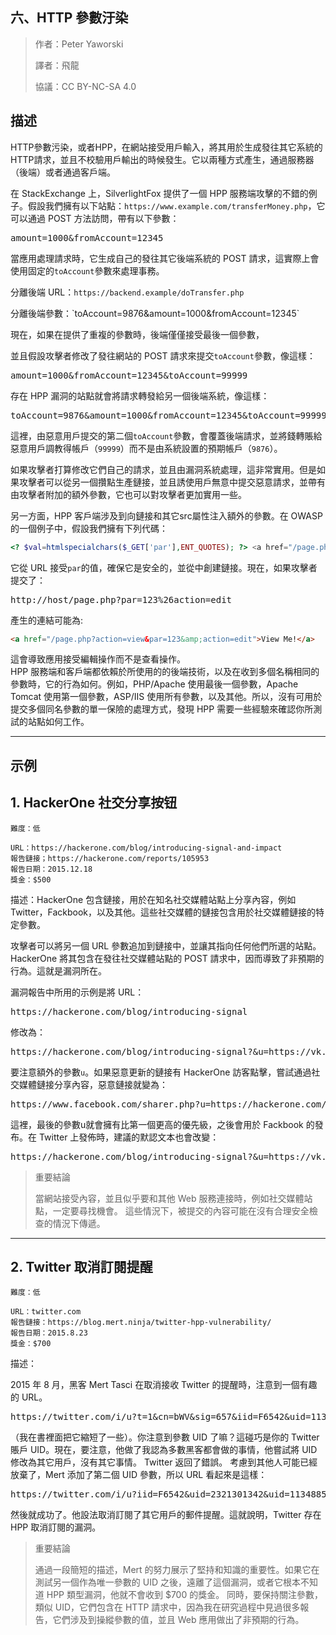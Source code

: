 ## **六、HTTP 參數汙染**

>作者：Peter Yaworski
>
>譯者：飛龍
>
>協議：CC BY-NC-SA 4.0

## **描述**
HTTP參數污染，或者HPP，在網站接受用戶輸入，將其用於生成發往其它系統的HTTP請求，並且不校驗用戶輸出的時候發生。它以兩種方式產生，通過服務器（後端）或者通過客戶端。
<p>

在 StackExchange 上，SilverlightFox 提供了一個 HPP 服務端攻擊的不錯的例子。假設我們擁有以下站點：`https://www.example.com/transferMoney.php`，它可以通過 POST 方法訪問，帶有以下參數：

<pre>
amount=1000&fromAccount=12345
</pre>

當應用處理請求時，它生成自己的發往其它後端系統的 POST 請求，這實際上會使用固定的`toAccount`參數來處理事務。

分離後端 URL：`https://backend.example/doTransfer.php`
<p>
分離後端參數：`toAccount=9876&amount=1000&fromAccount=12345`
<p>
現在，如果在提供了重複的參數時，後端僅僅接受最後一個參數，

並且假設攻擊者修改了發往網站的 POST 請求來提交`toAccount`參數，像這樣：

<pre>
amount=1000&fromAccount=12345&toAccount=99999
</pre>
存在 HPP 漏洞的站點就會將請求轉發給另一個後端系統，像這樣：
<pre>
toAccount=9876&amount=1000&fromAccount=12345&toAccount=99999
</pre>

這裡，由惡意用戶提交的第二個`toAccount`參數，會覆蓋後端請求，並將錢轉賬給惡意用戶調教得帳戶（`99999`）而不是由系統設置的預期帳戶（`9876`）。
<p>
如果攻擊者打算修改它們自己的請求，並且由漏洞系統處理，這非常實用。但是如果攻擊者可以從另一個攢點生產鏈接，並且誘使用戶無意中提交惡意請求，並帶有由攻擊者附加的額外參數，它也可以對攻擊者更加實用一些。
<p>
另一方面，HPP 客戶端涉及到向鏈接和其它src屬性注入額外的參數。在 OWASP 的一個例子中，假設我們擁有下列代碼：

```php
<? $val=htmlspecialchars($_GET['par'],ENT_QUOTES); ?> <a href="/page.php?action=view&par='.<?=$val?>.'">View Me!</a>
```

它從 URL 接受`par`的值，確保它是安全的，並從中創建鏈接。現在，如果攻擊者提交了：
<pre>
http://host/page.php?par=123%26action=edit
</pre>

產生的連結可能為:
```html
<a href="/page.php?action=view&par=123&amp;action=edit">View Me!</a>
```

這會導致應用接受編輯操作而不是查看操作。
<br >
HPP 服務端和客戶端都依賴於所使用的的後端技術，以及在收到多個名稱相同的參數時，它的行為如何。例如，PHP/Apache 使用最後一個參數，Apache Tomcat 使用第一個參數，ASP/IIS 使用所有參數，以及其他。所以，沒有可用於提交多個同名參數的單一保險的處理方式，發現 HPP 需要一些經驗來確認你所測試的站點如何工作。


---

## **示例**


## **1. HackerOne 社交分享按钮**

```
難度：低

URL：https://hackerone.com/blog/introducing-signal-and-impact
報告鏈接；https://hackerone.com/reports/105953
報告日期：2015.12.18
獎金：$500
```
描述：HackerOne 包含鏈接，用於在知名社交媒體站點上分享內容，例如 Twitter，Fackbook，以及其他。這些社交媒體的鏈接包含用於社交媒體鏈接的特定參數。
<p>
攻擊者可以將另一個 URL 參數追加到鏈接中，並讓其指向任何他們所選的站點。 HackerOne 將其包含在發往社交媒體站點的 POST 請求中，因而導致了非預期的行為。這就是漏洞所在。

漏洞報告中所用的示例是將 URL：
<pre>
https://hackerone.com/blog/introducing-signal
</pre>
修改為：
<p>
<pre>
https://hackerone.com/blog/introducing-signal?&u=https://vk.com/durov
</pre>

要注意額外的參數`u`。如果惡意更新的鏈接有 HackerOne 訪客點擊，嘗試通過社交媒體鏈接分享內容，惡意鏈接就變為：
<pre>
https://www.facebook.com/sharer.php?u=https://hackerone.com/blog/introducing-signal?&u=https://vk.com/durov
</pre>
<p>
這裡，最後的參數u就會擁有比第一個更高的優先級，之後會用於 Fackbook 的發布。在 Twitter 上發佈時，建議的默認文本也會改變：
<pre>
https://hackerone.com/blog/introducing-signal?&u=https://vk.com/durov&text=another_site:https://vk.com/durov
</pre>

>重要結論
>
>當網站接受內容，並且似乎要和其他 Web 服務連接時，例如社交媒體站點，一定要尋找機會。
>這些情況下，被提交的內容可能在沒有合理安全檢查的情況下傳遞。


---

## **2. Twitter 取消訂閱提醒**

```
難度：低

URL：twitter.com
報告鏈接：https://blog.mert.ninja/twitter-hpp-vulnerability/
報告日期：2015.8.23
獎金：$700

```

描述：

2015 年 8 月，黑客 Mert Tasci 在取消接收 Twitter 的提醒時，注意到一個有趣的 URL。

<pre>https://twitter.com/i/u?t=1&cn=bWV&sig=657&iid=F6542&uid=1134885524&nid=22+26</pre>
（我在書裡面把它縮短了一些）。你注意到參數 UID 了嘛？這碰巧是你的 Twitter 賬戶 UID。現在，要注意，他做了我認為多數黑客都會做的事情，他嘗試將 UID 修改為其它用戶，沒有其它事情。 Twitter 返回了錯誤。
考慮到其他人可能已經放棄了，Mert 添加了第二個 UID 參數，所以 URL 看起來是這樣：

<pre>https://twitter.com/i/u?iid=F6542&uid=2321301342&uid=1134885524&nid=22+26</pre>
然後就成功了。他設法取消訂閱了其它用戶的郵件提醒。這就說明，Twitter 存在 HPP 取消訂閱的漏洞。

>重要結論
>
>通過一段簡短的描述，Mert 的努力展示了堅持和知識的重要性。如果它在測試另一個作為唯一參數的 UID 之後，遠離了這個漏洞，或者它根本不知道 
>HPP 類型漏洞，他就不會收到 $700 的獎金。
>同時，要保持關注參數，類似 UID，它們包含在 HTTP 請求中，因為我在研究過程中見過很多報告，它們涉及到操縱參數的值，並且 Web 
>應用做出了非預期的行為。
